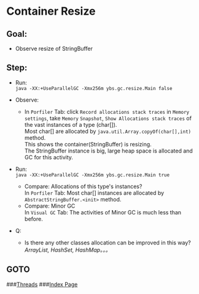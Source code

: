 Container Resize
==
Goal:
--
* Observe resize of StringBuffer


Step:
--
* Run:  
	`java -XX:+UseParallelGC -Xmx256m ybs.gc.resize.Main false`

* Observe: 
	* In `Porfiler` Tab: click `Record allocations stack traces` in `Memory settings`, take `Memory` `Snapshot`,  `Show Allocations stack traces` of the vast instances of a type (char[]).  
	Most char[] are allocated by `java.util.Array.copyOf(char[],int)` method.  
	This shows the container(StringBuffer) is resizing.  
	The StringBuffer instance is big, large heap space is allocated and GC for this activity.

* Run:  
	`java -XX:+UseParallelGC -Xmx256m ybs.gc.resize.Main true`
	* Compare: Allocations of this type's instances?  
	In `Porfiler` Tab: Most char[] instances are allocated by `AbstractStringBuffer.<init>` method.
	* Compare: Minor GC  
	In `Visual GC` Tab: The activities of Minor GC is much less than before.

* Q: 
	* Is there any other classes allocation can be improved in this way?  
	*ArrayList, HashSet, HashMap。。。*


GOTO
--
###[Threads](../thread/README.md)
###[Index Page](../../../../../../README.md)